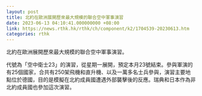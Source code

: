 ```yaml
---
layout: post
title: 北約在歐洲展開歷來最大規模的聯合空中軍事演習
date: 2023-06-13 04:10:41.000000000 +08:00
link: https://news.rthk.hk/rthk/ch/component/k2/1704539-20230613.htm
categories: rthk
---
```


北約在歐洲展開歷來最大規模的聯合空中軍事演習。

代號為「空中衛士23」的演習，從星期一展開，預定本月23號結束。參與軍演的有25個國家，合共有250架飛機和直升機、以及一萬多名士兵參與，演習主要地點位於德國，目的是模擬在北約成員國遭遇外部襲擊後的反應。瑞典和日本作為非北約成員國也參加這次演習。
